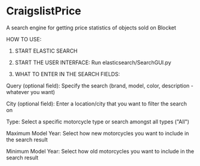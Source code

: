 # CraigslistPrice
A search engine for getting price statistics of objects sold on Blocket


HOW TO USE:

1. START ELASTIC SEARCH

2. START THE USER INTERFACE:
Run elasticsearch/SearchGUI.py

3. WHAT TO ENTER IN THE SEARCH FIELDS:

Query (optional field): Specify the search (brand, model, color, description - whatever you want)

City (optional field): Enter a location/city that you want to filter the search on

Type: Select a specific motorcycle type or search amongst all types ("All")

Maximum Model Year: Select how new motorcycles you want to include in the search result

Minimum Model Year: Select how old motorcycles you want to include in the search result